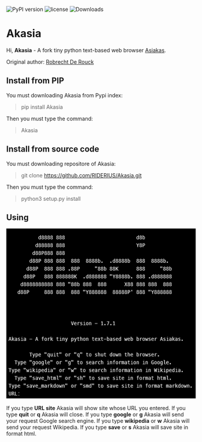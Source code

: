 ![PyPI version](https://img.shields.io/pypi/v/Akasia?label=Version&logo=Pypi&style=for-the-badge) ![license](https://img.shields.io/github/license/RIDERIUS/Akasia?style=for-the-badge) ![Downloads](https://img.shields.io/pypi/dm/Akasia?style=for-the-badge)

# Akasia

Hi, **Akasia** - A fork tiny python text-based web browser [Asiakas](https://github.com/robrechtdr/asiakas).

Original author: [Robrecht De Rouck](https://github.com/robrechtdr)

## Install from PIP

You must downloading Akasia from Pypi index:

> pip install Akasia

Then you must type the command:

> Akasia

## Install from source code

You must downloading repositore of Akasia:

> git clone https://github.com/RIDERIUS/Akasia.git

Then you must type the command:

> python3 setup.py install

## Using

![Akasia](https://raw.githubusercontent.com/RIDERIUS/Akasia/main/docs/akasia.png)

If you type **URL site** Akasia will show site whose URL you entered.
If you type **quit** or **q** Akasia will close.
If you type **google** or **g** Akasia will send your request Google search engine.
If you type **wikipedia** or **w** Akasia will send your request Wikipedia.
If you type **save** or **s** Akasia will save site in format html.
